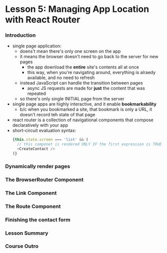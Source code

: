 # Lesson 5: Managing App Location with React Router

### Introduction
* single page application:
  * doens't mean there's only one screen on the app
  * it means the browser doesn't need to go back to the server for new pages
    * the app download the **entire** site's contents all at once
    * this way, when you're navigating around, everything is alraedy available, and no need to refresh
  * instead JavaScript can handle the transition between pages
    * async JS requests are made for **just** the content that was repeated
  * so there's only single INITIAL page from the server
* single page apps are highly interactive, and it enable **bookmarkability**
  * b/c when you bookmarked a site, that bookmark is only a URL, it doesn't record teh state of that page
* react router is a collection of navigational components that compose declaratively with your app
* short-circuit evaluation syntax:
  ```js
  {this.state.screen === 'list' && (
    // this componet is rendered ONLY IF the first expression is TRUE
    <CreateContact />
  )}
  ```

### Dynamically render pages
### The BrowserRouter Component
### The Link Component
### The Route Component
### Finishing the contact form
### Lesson Summary
### Course Outro

